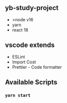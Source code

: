 ## yb-study-project

- \>node v16
- yarn
- react 18

## vscode extends

- ESLint
- Import Cost
- Prettier - Code formatter

## Available Scripts

### `yarn start`


